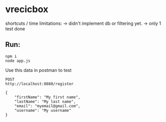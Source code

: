 # vrecicbox

shortcuts / time limitations:
-> didn't implement db or filtering yet.
-> only 1 test done

## Run:
```
npm i
node app.js
```

Use this data in postman to test
```
POST
http://localhost:8080/register

{
    "firstName": "My first name",
    "lastName": "My last name",
    "email": "myemail@gmail.com",
    "username": "My username"
}
```

